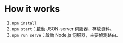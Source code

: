 # How it works

1. `npm install`
2. `npm start`：啟動 JSON-server 伺服器，存放資料。
3. `npm run serve`：啟動 Node.js 伺服器，主要偵測路由。

